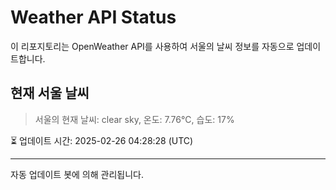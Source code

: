 
# Weather API Status

이 리포지토리는 OpenWeather API를 사용하여 서울의 날씨 정보를 자동으로 업데이트합니다.

## 현재 서울 날씨
> 서울의 현재 날씨: clear sky, 온도: 7.76°C, 습도: 17%

⏳ 업데이트 시간: 2025-02-26 04:28:28 (UTC)

---
자동 업데이트 봇에 의해 관리됩니다.
